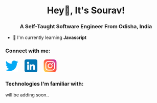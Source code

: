 <h1 align="center">Hey👋️, It's Sourav!</h1>
<h3 align="center">A Self-Taught Software Engineer From Odisha, India</h3>

- 🌱 I'm currently learning **Javascript**

<h3 align="left">Connect with me:</h3>
<p align="left">
<a href="https://twitter.com/souravstwt" target="_blank"><img src="./images-used/twitter.png" width="40px"></a>
<a href="https://www.linkedin.com/in/sourav-kumar-79715725a/" ><img src="./images-used/linkedin.png" width="40px"style="margin: 0rem 1rem;"></a>
<a href="https://www.instagram.com/the.souravkumar/" style="text-decoration: none;"><img src="./images-used/instagram.png"  width="40px"></a>
</p>
<p>
<h3>Technologies I'm familiar with:</h3>
will be adding soon..
</p>